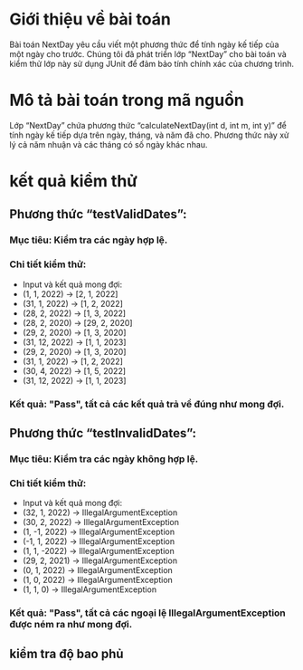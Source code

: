 # Giới thiệu về bài toán
Bài toán NextDay yêu cầu viết một phương thức để tính ngày kế tiếp của một ngày cho trước. Chúng tôi đã phát triển lớp “NextDay” cho bài toán và kiểm thử lớp này sử dụng JUnit để đảm bảo tính chính xác của chương trình.

# Mô tả bài toán trong mã nguồn
Lớp “NextDay” chứa phương thức “calculateNextDay(int d, int m, int y)” để tính ngày kế tiếp dựa trên ngày, tháng, và năm đã cho. Phương thức này xử lý cả năm nhuận và các tháng có số ngày khác nhau.

# kết quả kiểm thử
## Phương thức “testValidDates”:
### Mục tiêu: Kiểm tra các ngày hợp lệ.
### Chi tiết kiểm thử:
- Input và kết quả mong đợi:
- (1, 1, 2022) -> [2, 1, 2022]
- (31, 1, 2022) -> [1, 2, 2022]
- (28, 2, 2022) -> [1, 3, 2022]
- (28, 2, 2020) -> [29, 2, 2020]
- (29, 2, 2020) -> [1, 3, 2020]
- (31, 12, 2022) -> [1, 1, 2023]
- (29, 2, 2020) -> [1, 3, 2020]
- (31, 1, 2022) -> [1, 2, 2022]
- (30, 4, 2022) -> [1, 5, 2022]
- (31, 12, 2022) -> [1, 1, 2023]
### Kết quả: "Pass", tất cả các kết quả trả về đúng như mong đợi.

## Phương thức “testInvalidDates”:
### Mục tiêu: Kiểm tra các ngày không hợp lệ.
### Chi tiết kiểm thử:
- Input và kết quả mong đợi:
- (32, 1, 2022) -> IllegalArgumentException
- (30, 2, 2022) -> IllegalArgumentException
- (1, -1, 2022) -> IllegalArgumentException
- (-1, 1, 2022) -> IllegalArgumentException
- (1, 1, -2022) -> IllegalArgumentException
- (29, 2, 2021) -> IllegalArgumentException
- (0, 1, 2022) -> IllegalArgumentException
- (1, 0, 2022) -> IllegalArgumentException
- (1, 1, 0) -> IllegalArgumentException
### Kết quả: "Pass", tất cả các ngoại lệ IllegalArgumentException được ném ra như mong đợi.

## kiểm tra độ bao phủ

